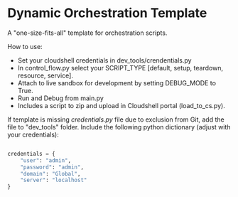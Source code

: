 # Dynamic Orchestration Template

A "one-size-fits-all" template for orchestration scripts.

How to use:
- Set your cloudshell credentials in dev_tools/crendentials.py
- In control_flow.py select your SCRIPT_TYPE [default, setup, teardown, resource, service].
- Attach to live sandbox for development by setting DEBUG_MODE to True.
- Run and Debug from main.py
- Includes a script to zip and upload in Cloudshell portal (load_to_cs.py).

If template is missing *credentials.py* file due to exclusion from Git, add the file to "dev_tools" folder.
Include the following python dictionary (adjust with your credentials):

```python

credentials = {
    "user": "admin",
    "password": "admin",
    "domain": "Global",
    "server": "localhost"
}

```




